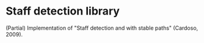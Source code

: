# Staff detection library

(Partial) Implementation of "Staff detection and with stable paths" (Cardoso, 2009).
